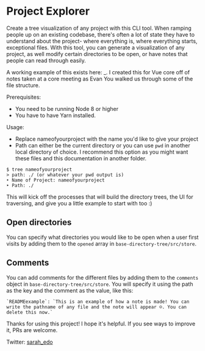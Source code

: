 # Project Explorer

Create a tree visualization of any project with this CLI tool. When ramping people up on an existing codebase, there's often a lot of state they have to understand about the project- where everything is, where everything starts, exceptional files. With this tool, you can generate a visualization of any project, as well modify certain directories to be open, or have notes that people can read through easily.

A working example of this exists here: \_. I created this for Vue core off of notes taken at a core meeting as Evan You walked us through some of the file structure.

Prerequisites: 
- You need to be running Node 8 or higher
- You have to have Yarn installed.

Usage: 
- Replace nameofyourproject with the name you'd like to give your project
- Path can either be the current directory or you can use `pwd` in another local directory of choice. I recommend this option as you might want these files and this documentation in another folder.

```
$ tree nameofyourproject
> path: ./ (or whatever your pwd output is)
‣ Name of Project: nameofyourproject
‣ Path: ./
```

This will kick off the processes that will build the directory trees, the UI for traversing, and give you a little example to start with too :)

## Open directories

You can specify what directories you would like to be open when a user first visits by adding them to the `opened` array in `base-directory-tree/src/store`.

## Comments 

You can add comments for the different files by adding them to the `comments` object in `base-directory-tree/src/store`. You will specify it using the path as the key and the comment as the value, like this:

```
`READMEexample`: `This is an example of how a note is made! You can write the pathname of any file and the note will appear ☺️. You can delete this now.`
```

Thanks for using this project! I hope it's helpful. If you see ways to improve it, PRs are welcome. 

Twitter: [sarah_edo](https://twitter.com/sarah_edo)
